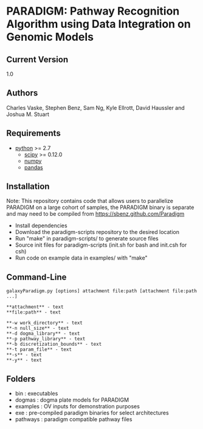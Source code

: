 PARADIGM: Pathway Recognition Algorithm using Data Integration on Genomic Models
========

Current Version 
--------

1.0

Authors
--------

Charles Vaske, Stephen Benz, Sam Ng, Kyle Ellrott, David Haussler and Joshua M. Stuart


Requirements
--------

- [python](http://www.python.org/) >= 2.7
   - [scipy](http://www.scipy.org/) >= 0.12.0
   - [numpy](http://numpy.scipy.org/)
   - [pandas](http://pandas.pydata.org/)

Installation
-------

Note: This repository contains code that allows users to parallelize PARADIGM on a large cohort of samples, the PARADIGM binary is separate and may need to be compiled from https://sbenz.github.com/Paradigm

- Install dependencies
- Download the paradigm-scripts repository to the desired location
- Run "make" in paradigm-scripts/ to generate source files
- Source init files for paradigm-scripts (init.sh for bash and init.csh for csh)
- Run code on example data in examples/ with "make"

Command-Line
------
```
galaxyParadigm.py [options] attachment file:path [attachment file:path ...]

**attachment** - text
**file:path** - text

**-w work_directory** - text
**-n null_size** - text
**-d dogma_library** - text
**-p pathway_library** - text
**-b discretization_bounds** - text
**-t param_file** - text
**-s** - text
**-y** - text
```

Folders
------
* bin : executables
* dogmas : dogma plate models for PARADIGM
* examples : OV inputs for demonstration purposes
* exe : pre-compiled paradigm binaries for select architectures
* pathways : paradigm compatible pathway files

